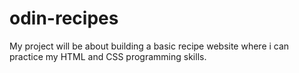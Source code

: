 # odin-recipes

My project will be about building a basic recipe website where i can practice my HTML and CSS programming skills.